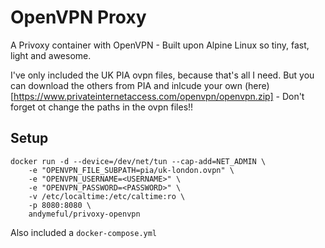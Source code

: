 # OpenVPN Proxy

A Privoxy container with OpenVPN - Built upon Alpine Linux so tiny, fast, light and awesome.

I've only included the UK PIA ovpn files, because that's all I need. But you can download the others from PIA and inlcude your own (here)[https://www.privateinternetaccess.com/openvpn/openvpn.zip] - Don't forget ot change the paths in the ovpn files!!

## Setup

```
docker run -d --device=/dev/net/tun --cap-add=NET_ADMIN \
    -e "OPENVPN_FILE_SUBPATH=pia/uk-london.ovpn" \
    -e "OPENVPN_USERNAME=<USERNAME>" \
    -e "OPENVPN_PASSWORD=<PASSWORD>" \
    -v /etc/localtime:/etc/caltime:ro \
    -p 8080:8080 \
    andymeful/privoxy-openvpn
```

Also included a `docker-compose.yml`
